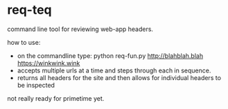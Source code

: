 # req-teq

command line tool for reviewing web-app headers.

how to use:

- on the commandline type: python req-fun.py http://blahblah.blah https://winkwink.wink
- accepts multiple urls at a time and steps through each in sequence.
- returns all headers for the site and then allows for individual headers to be inspected

not really ready for primetime yet. 
